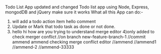 Todo List App updated and changed
Todo list app using Node, Express, mongodDB and jQuery make sure it works
What all this App can do:-

1. will add a todo action item hello comment
2. Update or Mark that todo task as done or not done.
3. hello hi how are you trying to understand merge editor
   4)only added to check merger conflict
   //on branch new-feature-branch-1
   //commit ammend ammend checking merge conflict editor
   //ammend
   //ammend1
   //ammend-2
   //ammend-33333
